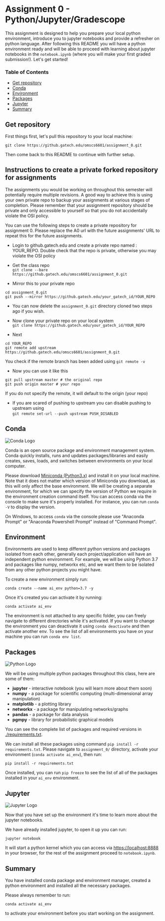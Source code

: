 # Assignment 0 - Python/Jupyter/Gradescope

This assignment is designed to help you prepare your local python environment, introduce you to jupyter notebooks and provide a refresher on python language. After following this README you will have a python environment ready and will be able to proceed with learning about jupyter notebooks in the `notebook.ipynb` (where you will make your first graded submission!). Let's get started!

### Table of Contents
- [Get repository](#repo)
- [Conda](#conda)
- [Environment](#env)
- [Packages](#pkg)
- [Jupyter](#jupyter)
- [Summary](#summary)

<a name="repo"/></a>
## Get repository

First things first, let's pull this repository to your local machine:

```
git clone https://github.gatech.edu/omscs6601/assignment_0.git
```

Then come back to this README to continue with further setup.

<a name="fork-instructions"/></a>
## Instructions to create a private forked repository for assignments

The assignments you would be working on throughout this semester will potentially require multiple revisions. A good way to achieve this is using your own private repo to backup your assignments at various stages of completion. Please remember that your assignment repository should be private and only accessible to yourself so that you do not accidentally violate the OSI policy.<br>

You can use the following steps to create a private repository for assignment 0. Please replace the A0 url with the future assignments' URL to repeat this for the future assignments.<br>

* Login to github.gatech.edu and create a private repo named : YOUR_REPO. Double check that the repo is private, otherwise you may violate the OSI policy

* Get the class repo<br> ``git clone --bare https://github.gatech.edu/omscs6601/assignment_0.git``

* Mirror this to your private repo <br>
```
cd assignment_0.git
git push --mirror https://github.gatech.edu/your_gatech_id/YOUR_REPO
```

* You can now delete the ``assignment_0.git`` directory cloned two steps ago if you wish.

* Now clone your private repo on your local system<br> ``git clone https://github.gatech.edu/your_gatech_id/YOUR_REPO``

* Next <br>
```
cd YOUR_REPO
git remote add upstream https://github.gatech.edu/omscs6601/assignment_0.git
```
You check if the remote branch has been added using ``git remote -v``

* Now you can use it like this <br>
```
git pull upstream master # the original repo 
git push origin master # your repo 
```
If you do not specify the remote, it will default to the origin (your repo)

* If you are scared of pushing to upstream you can disable pushing to upstream using<br> ``git remote set-url --push upstream PUSH_DISABLED``

<a name="conda"/></a>
## Conda

![Conda Logo](https://conda.io/en/latest/_images/conda_logo.svg)

Conda is an open source package and environment management system. Conda quickly installs, runs and updates packages/libraries and easily creates, saves, loads, and switches between environments on your local computer.

Please download [Miniconda (Python3.x)](https://docs.conda.io/en/latest/miniconda.html) and install it on your local machine. Note that it does not matter which version of Miniconda you download, as this will only affect the base environment. We will be creating a separate environment, for which we can specify the version of Python we require in the environment creation command itself. You can access conda via the console to make sure it's properly installed. For instance, you can run `conda -V` to display the version.

On Windows, to access `conda` via the console please use "Anaconda Prompt" or "Anaconda Powershell Prompt" instead of "Command Prompt".

<a name="env"/></a>
## Environment

Environments are used to keep different python versions and packages isolated from each other, generally each project/application will have an independent python environment. For example, we will be using Python 3.7 and packages like numpy, networkx etc, and we want them to be isolated from any other python projects you might have. 

To create a new environment simply run:

```
conda create --name ai_env python=3.7 -y
```

Once it's created you can activate it by running:

```
conda activate ai_env
```

The environment is not attached to any specific folder, you can freely navigate to different directories while it's activated. If you want to change the environment you can deactivate it using `conda deactivate` and then activate another env. To see the list of all environments you have on your machine you can run `conda env list`.

<a name="pkg"/></a>
## Packages

![Python Logo](https://www.python.org/static/community_logos/python-logo-master-v3-TM.png)

We will be using multiple python packages throughout this class, here are some of them:

* **jupyter** - interactive notebook (you will learn more about them soon)
* **numpy** - a package for scientific computing (multi-dimensional array manipulation)
* **matplotlib** - a plotting library
* **networkx** - a package for manipulating networks/graphs
* **pandas** - a package for data analysis
* **pgmpy** - library for probabilistic graphical models 

You can see the complete list of packages and required versions in [./requirements.txt](./requirements.txt).

We can install all these packages using command ``pip install -r requirements.txt``. Please navigate to `assignment_0/` directory, activate your environment (`conda activate ai_env`), then run:

```
pip install -r requirements.txt
```

Once installed, you can run `pip freeze` to see the list of all of the packages installed in your `ai_env` environment.

<a name="jupyter"/></a>
## Jupyter

![Jupyter Logo](https://jupyter.org/assets/nav_logo.svg)

Now that you have set up the environment it's time to learn more about the jupyter notebooks. 

We have already installed jupyter, to open it up you can run:

```
jupyter notebook
```

It will start a python kernel which you can access via [https://localhost:8888](https://localhost:8888/) in your browser, for the rest of the assignment proceed to `notebook.ipynb`.

<a name="summary"/></a>
## Summary

You have installed conda package and environment manager, created a python environment and installed all the necessary packages.

Please always remember to run:
```
conda activate ai_env
```
to activate your environment before you start working on the assignment.
